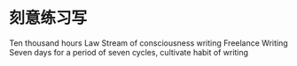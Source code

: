 # 刻意练习写

Ten thousand hours Law
Stream of consciousness writing
Freelance Writing
Seven days for a period of seven cycles, cultivate habit of writing